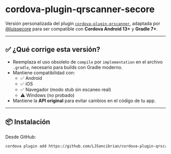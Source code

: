 # cordova-plugin-qrscanner-secore

Versión personalizada del plugin [`cordova-plugin-qrscanner`](https://github.com/bitpay/cordova-plugin-qrscanner), adaptada por [@luissecore](https://github.com/luissecore) para ser compatible con **Cordova Android 13+** y **Gradle 7+**.

---

## ✅ ¿Qué corrige esta versión?

- Reemplaza el uso obsoleto de `compile` por `implementation` en el archivo `.gradle`, necesario para builds con Gradle moderno.
- Mantiene compatibilidad con:
  - ✅ Android
  - ✅ iOS
  - ✅ Navegador (modo stub sin escaneo real)
  - ⚠️ Windows (no probado)
- Mantiene la **API original** para evitar cambios en el código de tu app.

---

## 📦 Instalación

Desde GitHub:

```bash
cordova plugin add https://github.com/LJSancibrian/cordova-plugin-qrscanner-secore.git
